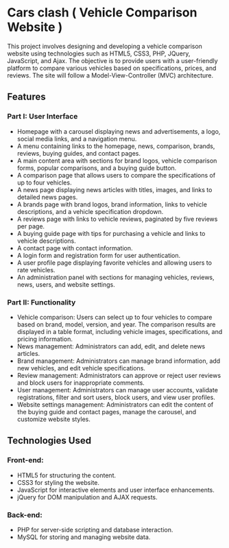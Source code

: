 
# Cars clash ( Vehicle Comparison Website )

This project involves designing and developing a vehicle comparison website using technologies such as HTML5, CSS3, PHP, JQuery, JavaScript, and Ajax. The objective is to provide users with a user-friendly platform to compare various vehicles based on specifications, prices, and reviews. The site will follow a Model-View-Controller (MVC) architecture.


## Features
### Part I: User Interface
- Homepage with a carousel displaying news and advertisements, a logo, social media links, and a navigation menu.
- A menu containing links to the homepage, news, comparison, brands, reviews, buying guides, and contact pages.
- A main content area with sections for brand logos, vehicle comparison forms, popular comparisons, and a buying guide button.
- A comparison page that allows users to compare the specifications of up to four vehicles.
- A news page displaying news articles with titles, images, and links to detailed news pages.
- A brands page with brand logos, brand information, links to vehicle descriptions, and a vehicle specification dropdown.
- A reviews page with links to vehicle reviews, paginated by five reviews per page.
- A buying guide page with tips for purchasing a vehicle and links to vehicle descriptions.
- A contact page with contact information.
- A login form and registration form for user authentication.
- A user profile page displaying favorite vehicles and allowing users to rate vehicles.
- An administration panel with sections for managing vehicles, reviews, news, users, and website settings.

### Part II: Functionality
- Vehicle comparison: Users can select up to four vehicles to compare based on brand, model, version, and year. The comparison results are displayed in a table format, including vehicle images, specifications, and pricing information.
- News management: Administrators can add, edit, and delete news articles.
- Brand management: Administrators can manage brand information, add new vehicles, and edit vehicle specifications.
- Review management: Administrators can approve or reject user reviews and block users for inappropriate comments.
- User management: Administrators can manage user accounts, validate registrations, filter and sort users, block users, and view user profiles.
- Website settings management: Administrators can edit the content of the buying guide and contact pages, manage the carousel, and customize website styles.
## Technologies Used
### Front-end:
- HTML5 for structuring the content.
- CSS3 for styling the website.
- JavaScript for interactive elements and user interface enhancements.
- jQuery for DOM manipulation and AJAX requests.
### Back-end:
- PHP for server-side scripting and database interaction.
- MySQL for storing and managing website data.
